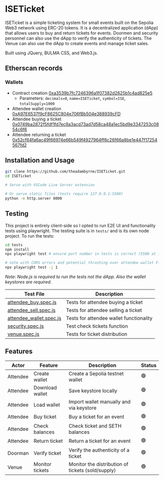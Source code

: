 # ISETicket

ISETicket is a simple ticketing system for small events built on the Sepolia Web3 network using ERC-20 tokens. It is a decentralized application (dApp) that allows users to buy and return tickets for events. Doormen and security personnel can also use the dApp to verify the authenticity of tickets. The Venue can also use the dApp to create events and manage ticket sales.

Built using JQuery, BULMA CSS, and Web3.js.

## Etherscan records

### Wallets

- Contract creation [0xa3539b7fc7246396a1f07382d2625b1c4ad825e5](https://sepolia.etherscan.io/tx/0xf577220d64a96b42289ad92aa07dd2c59e0edd3a9f314c4fc13c9985f3c45fb0)
  - Parameters: `decimals=0`, `name=ISETicket`, `symbol=ISE`, `totalSupply=1000`
- Attendee wallet creation [0xA97E6537f9cF8625C804e706fBb504e388939cFD](https://sepolia.etherscan.io/address/0xA97E6537f9cF8625C804e706fBb504e388939cFD)
- Attendee buying a ticket [0x0749ba2872f5fdf1fd7ec9a3acd73ad7d58ca48a1ec5bd9e3347253c0854c6f6](https://sepolia.etherscan.io/tx/0x0749ba2872f5fdf1fd7ec9a3acd73ad7d58ca48a1ec5bd9e3347253c0854c6f6)
- Attendee returning a ticket [0x52cf64fa6ac49f66974e66b549f4927964ff6c26f66a8be1e447f17254567fd2](https://sepolia.etherscan.io/tx/0x52cf64fa6ac49f66974e66b549f4927964ff6c26f66a8be1e447f17254567fd2)

## Installation and Usage

```bash
git clone https://github.com/theadambyrne/ISETicket.git
cd ISETicket

# Serve with VSCode Live Server extension

# Or serve static files (tests require 127.0.0.1:5500)
python -m http.server 8000 
```

## Testing

This project is entirely client-side so I opted to run E2E UI and functionality tests using playwright. The testing suite is in `tests/` and is its own node project. To run the tests:

```bash
cd tests
npm install
npx playwright test # ensure port number in tests is correct (5500 at 127.0.0.1)

# note with CORS errors and potential thrashing over attendee wallet File I/O issues you can run the tests in seqential mode
npx playwright test -j 1
```

*Note: Node.js is required to run the tests not the dApp. Also the wallet keystores are required.*

| Test File | Description |
| --- | --- |
| [attendee_buy.spec.js](tests/attendee_buy.spec.js) | Tests for attendee buying a ticket |
| [attendee_sell.spec.js](tests/attendee_sell.spec.js) | Tests for attendee selling a ticket |
| [attendee_wallet.spec.js](tests/attendee_wallet.spec.js) | Tests for attendee wallet functionality |
| [security.spec.js](tests/security.spec.js) | Test check tickets function |
| [venue.spec.js](tests/venue.spec.js) | Tests for ticket distribution |

## Features

| Actor | Feature | Description | Status |
| --- | --- | --- | --- |
| Attendee | Create wallet | Create a Sepolia testnet wallet |🟢|
| Attendee | Download wallet | Save keystore locally |🟢|
| Attendee | Load wallet | Import wallet manually and via keystore |🟢|
| Attendee | Buy ticket | Buy a ticket for an event |🟢|
| Attendee | Check balances | Check ticket and SETH balances |🟢|
| Attendee | Return ticket | Return a ticket for an event |🟢|
| Doorman | Verify ticket | Verify the authenticity of a ticket |🟢|
| Venue | Monitor tickets | Monitor the distribution of tickets (sold/supply) |🟢|